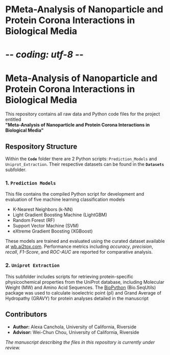 # PMeta-Analysis of Nanoparticle and Protein Corona Interactions in Biological Media
# -*- coding: utf-8 -*-


# Meta-Analysis of Nanoparticle and Protein Corona Interactions in Biological Media
This repository contains all raw data and Python code files for the project entitled  
**"Meta-Analysis of Nanoparticle and Protein Corona Interactions in Biological Media"**

## Respository Structure
Within the **`Code`** folder there are 2 Python scripts: `Prediction_Models` and `Uniprot_Extraction`. Their respective datasets can be found in the **`Datasets`** subfolder.

  ### 1. `Prediction Models`
  This file contains the compiled Python script for development and evaluation of five machine learning classification models
  

 - K-Nearest Neighbors (k-NN)
 - Light Gradient Boosting Machine (LightGBM)
 - Random Forest (RF)
 - Support Vector Machine (SVM)
 - eXtreme Gradient Boosting (XGBoost) 

These models are trained and evaluated using the curated dataset available at [wb.ai2tox.com](https://wb.ai2tox.com). Performance metrics including *accuracy*,  *precision*, *recall*, *F1-Score*, and *ROC-AUC* are reported for comparative analysis. 

  ### 2. `Uniprot Extraction`
This subfolder includes scripts for retrieving protein-specific physicochemical properties from the UniProt database, including Molecular Weight (MW) and Amino Acid Sequences. The [BioPython](https://biopython.org/) (Bio.SeqUtils) package was used to calculate isoelectric point (pI) and Grand Average of Hydropathy (GRAVY) for protein analyses detailed in the manuscript

## Contributors

- **Author:** Alexa Canchola, University of California, Riverside
- **Advisor:** Wei-Chun Chou, University of California, Riverside  


*The manuscript describing the files in this repository is currently under review.*

